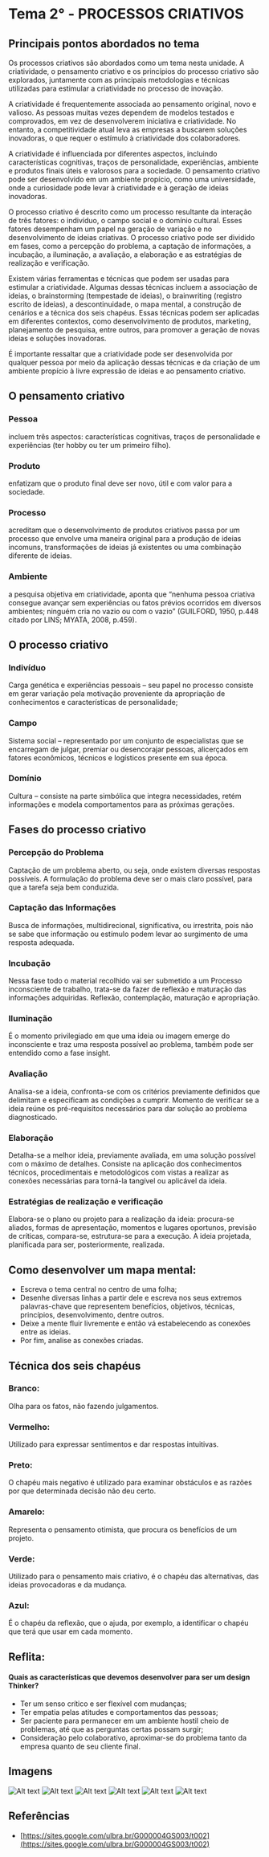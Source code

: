 # Tema 2° - PROCESSOS CRIATIVOS

## Principais pontos abordados no tema

Os processos criativos são abordados como um tema nesta unidade. A criatividade, o pensamento criativo e os princípios do processo criativo são explorados, juntamente com as principais metodologias e técnicas utilizadas para estimular a criatividade no processo de inovação.

A criatividade é frequentemente associada ao pensamento original, novo e valioso. As pessoas muitas vezes dependem de modelos testados e comprovados, em vez de desenvolverem iniciativa e criatividade. No entanto, a competitividade atual leva as empresas a buscarem soluções inovadoras, o que requer o estímulo à criatividade dos colaboradores.

A criatividade é influenciada por diferentes aspectos, incluindo características cognitivas, traços de personalidade, experiências, ambiente e produtos finais úteis e valorosos para a sociedade. O pensamento criativo pode ser desenvolvido em um ambiente propício, como uma universidade, onde a curiosidade pode levar à criatividade e à geração de ideias inovadoras.

O processo criativo é descrito como um processo resultante da interação de três fatores: o indivíduo, o campo social e o domínio cultural. Esses fatores desempenham um papel na geração de variação e no desenvolvimento de ideias criativas. O processo criativo pode ser dividido em fases, como a percepção do problema, a captação de informações, a incubação, a iluminação, a avaliação, a elaboração e as estratégias de realização e verificação.

Existem várias ferramentas e técnicas que podem ser usadas para estimular a criatividade. Algumas dessas técnicas incluem a associação de ideias, o brainstorming (tempestade de ideias), o brainwriting (registro escrito de ideias), a descontinuidade, o mapa mental, a construção de cenários e a técnica dos seis chapéus. Essas técnicas podem ser aplicadas em diferentes contextos, como desenvolvimento de produtos, marketing, planejamento de pesquisa, entre outros, para promover a geração de novas ideias e soluções inovadoras.

É importante ressaltar que a criatividade pode ser desenvolvida por qualquer pessoa por meio da aplicação dessas técnicas e da criação de um ambiente propício à livre expressão de ideias e ao pensamento criativo.

## O pensamento criativo

### Pessoa

incluem três aspectos: características cognitivas, traços de personalidade e experiências (ter hobby ou ter um primeiro filho).

### Produto

enfatizam que o produto final deve ser novo, útil e com valor para a sociedade.

### Processo

acreditam que o desenvolvimento de produtos criativos passa por um processo que envolve uma maneira original para a produção de ideias incomuns, transformações de ideias já existentes ou uma combinação diferente de ideias.

### Ambiente

a pesquisa objetiva em criatividade, aponta que “nenhuma pessoa criativa consegue avançar sem experiências ou fatos prévios ocorridos em diversos ambientes; ninguém cria no vazio ou com o vazio” (GUILFORD, 1950, p.448 citado por LINS; MYATA, 2008, p.459).

## O processo criativo

### Indivíduo

Carga genética e experiências pessoais – seu papel no processo consiste em gerar variação pela motivação proveniente da apropriação de conhecimentos e características de personalidade;

### Campo

Sistema social – representado por um conjunto de especialistas que se encarregam de julgar, premiar ou desencorajar pessoas, alicerçados em fatores econômicos, técnicos e logísticos presente em sua época.

### Domínio

Cultura – consiste na parte simbólica que integra necessidades, retém informações e modela comportamentos para as próximas gerações.

## Fases do processo criativo

### Percepção do Problema

Captação de um problema aberto, ou seja, onde existem diversas respostas possíveis. A formulação do problema deve ser o mais claro possível, para que a tarefa seja bem conduzida.

### Captação das Informações

Busca de informações, multidirecional, significativa, ou irrestrita, pois não se sabe que informação ou estímulo podem levar ao surgimento de uma resposta adequada.

### Incubação

Nessa fase todo o material recolhido vai ser submetido a um Processo inconsciente de trabalho, trata-se da fazer de reflexão e maturação das informações adquiridas. Reflexão, contemplação, maturação e apropriação.

### Iluminação

É o momento privilegiado em que uma ideia ou imagem emerge do inconsciente e traz uma resposta possível ao problema, também pode ser entendido como a fase insight.

### Avaliação

Analisa-se a ideia, confronta-se com os critérios previamente definidos que delimitam e especificam as condições a cumprir. Momento de verificar se a ideia reúne os pré-requisitos necessários para dar solução ao problema diagnosticado.

### Elaboração

Detalha-se a melhor ideia, previamente avaliada, em uma solução possível com o máximo de detalhes. Consiste na aplicação dos conhecimentos técnicos, procedimentais e metodológicos com vistas a realizar as conexões necessárias para torná-la tangível ou aplicável da ideia.

### Estratégias de realização e verificação

Elabora-se o plano ou projeto para a realização da ideia: procura-se aliados, formas de apresentação, momentos e lugares oportunos, previsão de críticas, compara-se, estrutura-se para a execução. A ideia projetada, planificada para ser, posteriormente, realizada.

## Como desenvolver um mapa mental:

- Escreva o tema central no centro de uma folha;
- Desenhe diversas linhas a partir dele e escreva nos seus extremos palavras-chave que representem benefícios, objetivos, técnicas, princípios, desenvolvimento, dentre outros.
- Deixe a mente fluir livremente e então vá estabelecendo as conexões entre as ideias.
- Por fim, analise as conexões criadas.

## Técnica dos seis chapéus

### Branco:

Olha para os fatos, não fazendo julgamentos.

### Vermelho:

Utilizado para expressar sentimentos e dar respostas intuitivas.

### Preto:

O chapéu mais negativo é utilizado para examinar obstáculos e as razões por que determinada decisão não deu certo.

### Amarelo:

Representa o pensamento otimista, que procura os benefícios de um projeto.

### Verde:

Utilizado para o pensamento mais criativo, é o chapéu das alternativas, das ideias provocadoras e da mudança.

### Azul:

É o chapéu da reflexão, que o ajuda, por exemplo, a identificar o chapéu que terá que usar em cada momento.

## Reflita:

#### Quais as características que devemos desenvolver para ser um design Thinker?

- Ter um senso crítico e ser flexível com mudanças;
- Ter empatia pelas atitudes e comportamentos das pessoas;
- Ser paciente para permanecer em um ambiente hostil cheio de problemas, até que as perguntas certas possam surgir;
- Consideração pelo colaborativo, aproximar-se do problema tanto da empresa quanto de seu cliente final.

## Imagens

![Alt text](./../assets/tema-2/1.png)
![Alt text](./../assets/tema-2/2.png)
![Alt text](./../assets/tema-2/3.png)
![Alt text](./../assets/tema-2/4.png)
![Alt text](./../assets/tema-2/5.png)
![Alt text](./../assets/tema-2/6.png)

## Referências

- [https://sites.google.com/ulbra.br/G000004GS003/t002](https://sites.google.com/ulbra.br/G000004GS003/t002)
